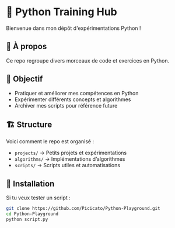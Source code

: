 # 🐍 Python Training Hub

Bienvenue dans mon dépôt d'expérimentations Python !

## 📌 À propos
Ce repo regroupe divers morceaux de code et exercices en Python.

## 🚀 Objectif
- Pratiquer et améliorer mes compétences en Python
- Expérimenter différents concepts et algorithmes
- Archiver mes scripts pour référence future

## 🏗️ Structure
Voici comment le repo est organisé :
- `projects/` → Petits projets et expérimentations
- `algorithms/` → Implémentations d’algorithmes
- `scripts/` → Scripts utiles et automatisations

## 🔧 Installation
Si tu veux tester un script :
```bash
git clone https://github.com/Picicato/Python-Playground.git
cd Python-Playground
python script.py

